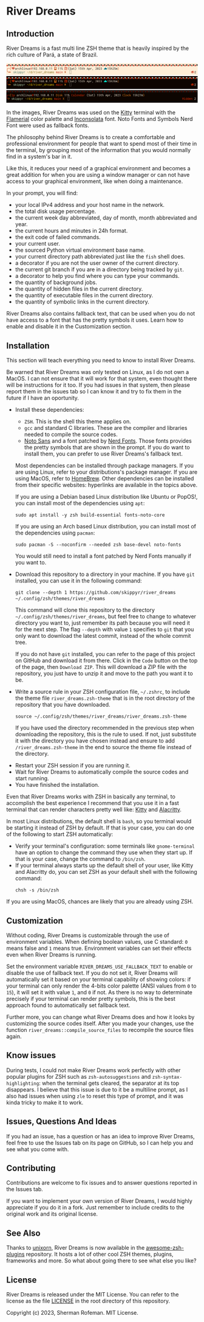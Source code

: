 <h1>River Dreams</h1>
	<h2>Introduction</h2>
		<p>River Dreams is a fast multi line ZSH theme that is heavily inspired by the rich culture of Pará, a state of Brazil.</p>
		<img src="./images/image_0.png"/>
		<img src="./images/image_1.png"/>
		<img src="./images/image_2.png"/>
		<p>In the images, River Dreams was used on the <a href="https://github.com/kovidgoyal/kitty">Kitty</a> terminal with the <a href="https://github.com/skippyr/flamerial">Flamerial</a> color palette and <a href="https://fonts.google.com/specimen/Inconsolata">Inconsolata</a> font. Noto Fonts and Symbols Nerd Font were used as fallback fonts.</p>
		<p>The philosophy behind River Dreams is to create a comfortable and professional environment for people that want to spend most of their time in the terminal, by grouping most of the information that you would normally find in a system's bar in it.</p>
		<p>Like this, it reduces your need of a graphical environment and becomes a great addition for when you are using a window manager or can not have access to your graphical environment, like when doing a maintenance.</p>
		<p>In your prompt, you will find:</p>
		<ul>
			<li>your local IPv4 address and your host name in the network.</li>
			<li>the total disk usage percentage.</li>
			<li>the current week day abbreviated, day of month, month abbreviated and year.</li>
			<li>the current hours and minutes in 24h format.</li>
			<li>the exit code of failed commands.</li>
			<li>your current user.</li>
			<li>the sourced Python virtual environment base name.</li>
			<li>your current directory path abbreviated just like the <code>fish</code> shell does.</li>
			<li>a decorator if you are not the user owner of the current directory.</li>
			<li>the current git branch if you are in a directory being tracked by <code>git</code>.</li>
			<li>a decorator to help you find where you can type your commands.</li>
			<li>the quantity of background jobs.</li>
			<li>the quantity of hidden files in the current directory.</li>
			<li>the quantity of executable files in the current directory.</li>
			<li>the quantity of symbolic links in the current directory.</li>
		</ul>
		<p>River Dreams also contains fallback text, that can be used when you do not have access to a font that has the pretty symbols it uses. Learn how to enable and disable it in the Customization section.</p>
	<h2>Installation</h2>
		<p>This section will teach everything you need to know to install River Dreams.</p>
		<p>Be warned that River Dreams was only tested on Linux, as I do not own a MacOS. I can not ensure that it will work for that system, even thought there will be instructions for it too. If you had issues in that system, then please report them in the issues tab so I can know it and try to fix them in the future if I have an oportunity.</p>
		<ul>
			<li>Install these dependencies:</li>
				<ul>
					<li><code>ZSH</code>. This is the shell this theme applies on.</li>
					<li><code>gcc</code> and standard C libraries. These are the compiler and libraries needed to compile the source codes.</li>
					<li><a href="https://fonts.google.com/noto/specimen/Noto+Sans">Noto Sans</a> and a font patched by <a href="https://github.com/ryanoasis/nerd-fonts">Nerd Fonts</a>. Those fonts provides the pretty symbols that are shown in the prompt. If you do want to install them, you can prefer to use River Dreams's fallback text.</li>
				</ul>
				<p>Most dependencies can be installed through package managers. If you are using Linux, refer to your distributions's package manager. If you are using MacOS, refer to <a href="https://brew.sh">HomeBrew</a>. Other dependencies can be installed from their specific websites: hyperlinks are available in the topics above.</p>
				<p>If you are using a Debian based Linux distribution like Ubuntu or PopOS!, you can install most of the dependencies using <code>apt</code>:</p>
				<pre><code>sudo apt install -y zsh build-essential fonts-noto-core</code></pre>
				<p>If you are using an Arch based Linux distribution, you can install most of the dependencies using <code>pacman</code>:</p>
				<pre><code>sudo pacman -S --noconfirm --needed zsh base-devel noto-fonts</code></pre>
				<p>You would still need to install a font patched by Nerd Fonts manually if you want to.</p>
			<li>Download this repository to a directory in your machine. If you have <code>git</code> installed, you can use it in the following command:</li>
			<pre><code>git clone --depth 1 https://github.com/skippyr/river_dreams ~/.config/zsh/themes/river_dreams</code></pre>
			<p>This command will clone this repository to the directory <code>~/.config/zsh/themes/river_dreams</code>, but feel free to change to whatever directory you want to, just remember its path because you will need it for the next step. The flag <code>--depth</code> with value <code>1</code> specifies to <code>git</code> that you only want to download the latest commit, instead of the whole commit tree.</p>
			<p>If you do not have <code>git</code> installed, you can refer to the page of this project on GitHub and download it from there. Click in the <code>Code</code> button on the top of the page, then <code>Download ZIP</code>. This will download a ZIP file with the repository, you just have to unzip it and move to the path you want it to be.</p>
			<li>Write a source rule in your ZSH configuration file, <code>~/.zshrc</code>, to include the theme file <code>river_dreams.zsh-theme</code> that is in the root directory of the repository that you have downloaded.</li>
			<pre><code>source ~/.config/zsh/themes/river_dreams/river_dreams.zsh-theme</code></pre>
			<p>If you have used the directory recommended in the previous step when downloading the repository, this is the rule to used. If not, just substitute it with the directory you have chosen instead and ensure to add <code>/river_dreams.zsh-theme</code> in the end to source the theme file instead of the directory.</p>
			<li>Restart your ZSH session if you are running it.</li>
			<li>Wait for River Dreams to automatically compile the source codes and start running.</li>
			<li>You have finished the installation.</li>
		</ul>
		<p>Even that River Dreams works with ZSH in basically any terminal, to accomplish the best experience I recommend that you use it in a fast terminal that can render characters pretty well like: <a href="https://github.com/kovidgoyal/kitty">Kitty</a> and <a href="https://github.com/alacritty/alacritty">Alacritty</a>.</p>
		<p>In most Linux distributions, the default shell is <code>bash</code>, so you terminal would be starting it instead of ZSH by default. If that is your case, you can do one of the following to start ZSH automatically:</p>
		<ul>
			<li>Verify your terminal's configuration: some terminals like <code>gnome-terminal</code> have an option to change the command they use when they start up. If that is your case, change the command to <code>/bin/zsh</code>.</li>
			<li>If your terminal always starts up the default shell of your user, like Kitty and Alacritty do, you can set ZSH as your default shell with the following command:</li>
			<pre><code>chsh -s /bin/zsh</code></pre>
		</ul>
		<p>If you are using MacOS, chances are likely that you are already using ZSH.</p>
	<h2>Customization</h2>
		<p>Without coding, River Dreams is customizable through the use of environment variables. When defining boolean values, use C standard: <code>0</code> means false and <code>1</code> means true. Environment variables can set their effects even when River Dreams is running.</p>
		<p>Set the environment variable <code>RIVER_DREAMS_USE_FALLBACK_TEXT</code> to enable or disable the use of fallback text. If you do not set it, River Dreams will automatically set it based on your terminal capability of showing colors: if your terminal can only render the 4-bits color palette (ANSI values from <code>0</code> to <code>15</code>), it will set it with value <code>1</code>, and <code>0</code> if not. As there is no way to determinate precisely if your terminal can render pretty symbols, this is the best approach found to automatically set fallback text.</p>
		<p>Further more, you can change what River Dreams does and how it looks by customizing the source codes itself. After you made your changes, use the function <code>river_dreams::compile_source_files</code> to recompile the source files again.</p>
	<h2>Know issues</h2>
	<p>During tests, I could not make River Dreams work perfectly with other popular plugins for ZSH such as <code>zsh-autosuggestions</code> and <code>zsh-syntax-highlighting</code>: when the terminal gets cleared, the separator at its top disappears. I believe that this issue is due to it be a multiline prompt, as I also had issues when using <code>zle</code> to reset this type of prompt, and it was kinda tricky to make it to work.</p>
	<h2>Issues, Questions And Ideas</h2>
		<p>If you had an issue, has a question or has an idea to improve River Dreams, feel free to use the Issues tab on its page on GitHub, so I can help you and see what you come with.</p>
	<h2>Contributing</h2>
		<p>Contributions are welcome to fix issues and to answer questions reported in the Issues tab.</p>
		<p>If you want to implement your own version of River Dreams, I would highly appreciate if you do it in a fork. Just remember to include credits to the original work and its original license.</p>
	<h2>See Also</h2>
		<p>Thanks to <a href="https://github.com/unixorn">unixorn</a>, River Dreams is now available in the <a href="https://github.com/unixorn/awesome-zsh-plugins">awesome-zsh-plugins</a> repository. It hosts a lot of other cool ZSH themes, plugins, frameworks and more. So what about going there to see what else you like?</p>
	<h2>License</h2>
		<p>River Dreams is released under the MIT License. You can refer to the license as the file <a href="https://github.com/skippyr/river_dreams/blob/main/LICENSE">LICENSE</a> in the root directory of this repository.</p>
		<p>Copyright (c) 2023, Sherman Rofeman. MIT License.</p>

